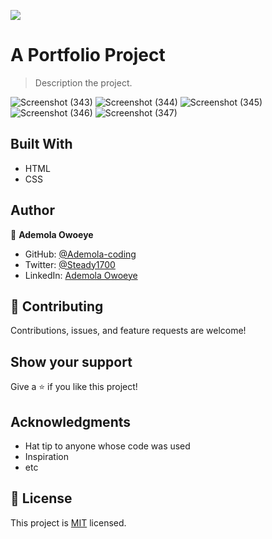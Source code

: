 ![](https://img.shields.io/badge/Microverse-blueviolet)


# A Portfolio Project
> Description the project.


![Screenshot (343)](https://user-images.githubusercontent.com/96092850/177001841-ce16921f-8575-4374-9cfe-631e54224bcc.png)
![Screenshot (344)](https://user-images.githubusercontent.com/96092850/177001866-aa09cc57-b4a6-4bfb-a222-cbc54ca32f39.png)
![Screenshot (345)](https://user-images.githubusercontent.com/96092850/177001892-19b12d2d-7313-4a18-a8eb-d11406b1c639.png)
![Screenshot (346)](https://user-images.githubusercontent.com/96092850/177002025-6d264957-8c59-452a-90fe-2920383beb94.png)
![Screenshot (347)](https://user-images.githubusercontent.com/96092850/177001997-0c59ef85-9831-4cfa-a40c-9a0236e86c04.png)


## Built With

- HTML
- CSS


## Author

👤 **Ademola Owoeye**


- GitHub: [@Ademola-coding](https://github.com/Ademola-coding)
- Twitter: [@Steady1700](https://twitter.com/steady1700)
- LinkedIn: [Ademola Owoeye](https://www.linkedin.com/in/ademola-owoeye-0bb344223/)


## 🤝 Contributing

Contributions, issues, and feature requests are welcome!


## Show your support

Give a ⭐️ if you like this project!

## Acknowledgments

- Hat tip to anyone whose code was used
- Inspiration
- etc

## 📝 License

This project is [MIT](./MIT.md) licensed.

